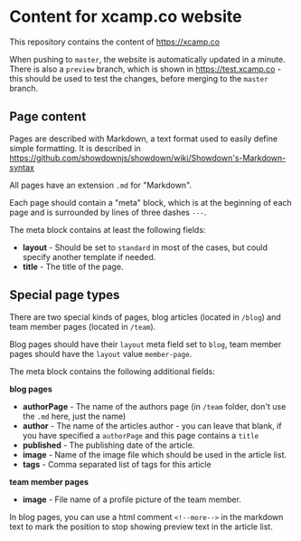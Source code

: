 # Content for xcamp.co website

This repository contains the content of https://xcamp.co

When pushing to `master`, the website is automatically updated in a minute. There is also a `preview` branch,
which is shown in https://test.xcamp.co - this should be used to test the changes, before merging to the `master`
branch.

## Page content

Pages are described with Markdown, a text format used to easily define simple formatting.
It is described in https://github.com/showdownjs/showdown/wiki/Showdown's-Markdown-syntax

All pages have an extension `.md` for "Markdown".

Each page should contain a "meta" block, which is at the beginning of each page and is surrounded by lines of three
dashes `---`.

The meta block contains at least the following fields:

- **layout** - Should be set to `standard` in most of the cases, but could specify another template if needed.
- **title** - The title of the page.

## Special page types

There are two special kinds of pages, blog articles (located in `/blog`) and team member pages (located in `/team`).

Blog pages should have their `layout` meta field set to `blog`, team member pages should have the `layout` value
`member-page`.

The meta block contains the following additional fields:

**blog pages**
- **authorPage** - The name of the authors page (in `/team` folder, don't use the `.md` here, just the name)
- **author** - The name of the articles author - you can leave that blank, if you have specified a `authorPage` and this
  page contains a `title` 
- **published** - The publishing date of the article.
- **image** - Name of the image file which should be used in the article list.
- **tags** - Comma separated list of tags for this article

**team member pages**
- **image** - File name of a profile picture of the team member.


In blog pages, you can use a html comment `<!--more-->` in the markdown text to mark the position to stop showing
preview text in the article list.
